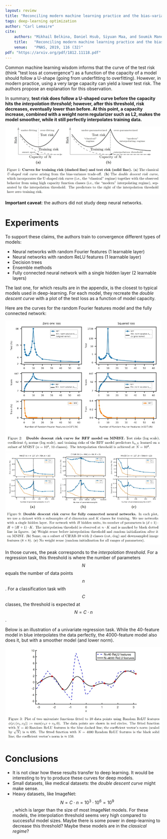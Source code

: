```yaml
---
layout: review
title: "Reconciling modern machine learning practice and the bias-variance trade-off"
tags: deep-learning optimization
author: "Carl Lemaire"
cite:
    authors: "Mikhail Belkina, Daniel Hsub, Siyuan Maa, and Soumik Mandal"
    title:   "Reconciling modern machine learning practice and the bias-variance trade-off"
    venue:   "PNAS, 2019, 116 (32)"
pdf: "https://arxiv.org/pdf/1812.11118.pdf"
---
```


Common machine learning wisdom informs that the curve of the test risk (think "test loss at convergence") as a function of the capacity of a model should follow a U-shape (going from underfitting to overfitting). However, in modern practice, using a very large capacity can yield a lower test risk. The authors propose an explanation for this observation.

In summary, **test risk does follow a U-shaped curve before the capacity hits the _interpolation threshold_; however, after this threshold, risk decreases, eventually lower than before. At this point, a capacity increase, combined with a weight norm regularizer such as L2, makes the model smoother, while it still perfectly interpolates training data.**

![](/article/images/double-descent-curve/fig1.jpg)

**Important caveat**: the authors did not study deep neural networks.

# Experiments

To support these claims, the authors train to convergence different types of models:

* Neural networks with random Fourier features (1 learnable layer)
* Neural networks with random ReLU features (1 learnable layer)
* Decision trees
* Ensemble methods
* Fully connected neural network with a single hidden layer (2 learnable layers)

The last one, for which results are in the appendix, is the closest to typical models used in deep-learning. For each model, they recreate the _double descent curve_ with a plot of the test loss as a function of model capacity.

Here are the curves for the random Fourier features model and the fully connected network:

![](/article/images/double-descent-curve/fig2.jpg)
![](/article/images/double-descent-curve/fig9.jpg)

In those curves, the peak corresponds to the _interpolation threshold_. For a regression task, this threshold is where the number of parameters $$ N $$ equals the number of data points $$ n $$. For a classification task with $$ C $$ classes, the threshold is expected at $$ N = C \cdot n $$. 

Below is an illustration of a univariate regression task. While the 40-feature model in blue interpolates the data perfectly, the 4000-feature model also does it, but with a smoother model (and lower norm).

![](/article/images/double-descent-curve/fig3.jpg)

# Conclusions

* It is not clear how these results transfer to deep learning. It would be interesting to try to produce these curves for deep models.
* Small datasets, like medical datasets: the _double descent curve_ might make sense.
* Heavy datasets, like ImageNet: $$ N = C \cdot n = 10^3 \cdot 10^6 = 10^9 $$, which is larger than the size of most ImageNet models. For these models, the interpolation threshold seems very high compared to successful model sizes. Maybe there is some power in deep-learning to decrease this threshold? Maybe these models are in the _classical regime_?
